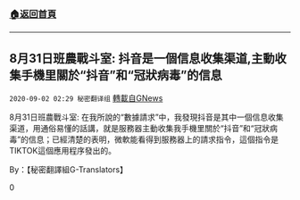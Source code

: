 ###  [:house:返回首頁](https://github.com/ourhimalayas/txt)
---

## 8月31日班農戰斗室: 抖音是一個信息收集渠道,主動收集手機里關於“抖音”和“冠狀病毒”的信息
`2020-09-02 02:29 秘密翻译组` [轉載自GNews](https://gnews.org/zh-hant/329445/)

8月31日班農戰斗室: 在我所說的“數據請求”中，我發現抖音是其中一個信息收集渠道，用通俗易懂的話講，就是服務器主動收集我手機里關於“抖音”和“冠狀病毒”的信息；已經清楚的表明，微軟能看得到服務器上的請求指令，這個指令是TIKTOK這個應用程序發出的。



By：【秘密翻譯組G-Translators】

0
